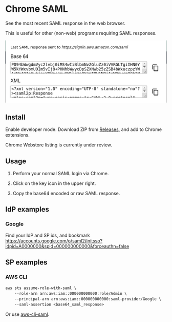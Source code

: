 # Chrome SAML

See the most recent SAML response in the web browser.

This is useful for other (non-web) programs requiring SAML responses.

<p align="center">
  <img alt="Screenshot" src="doc/screenshot.png">
</p>

## Install

Enable developer mode. Download ZIP from
[Releases](https://github.com/rivethealth/chrome-saml/releases), and add to
Chrome extensions.

Chrome Webstore listing is currently under review.

## Usage

1. Perform your normal SAML login via Chrome.

2. Click on the key icon in the upper right.

3. Copy the base64 encoded or raw SAML response.

## IdP examples

### Google

Find your IdP and SP ids, and bookmark
https://accounts.google.com/o/saml2/initsso?idpid=A0000000&spid=000000000000&forceauthn=false

## SP examples

### AWS CLI

```txt
aws sts assume-role-with-saml \
    --role-arn arn:aws:iam::000000000000:role/Admin \
    --principal-arn arn:aws:iam::000000000000:saml-provider/Google \
    --saml-assertion <base64_saml_response>
```

Or use [aws-cli-saml](https://github.com/rivethealth/aws-cli-saml).
